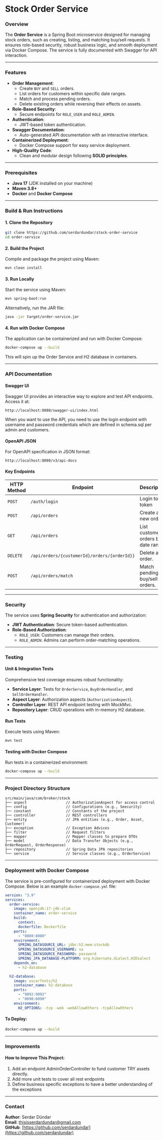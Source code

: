 # Stock Order Service

### Overview
The **Order Service** is a Spring Boot microservice designed for managing stock orders, such as creating, listing, and matching buy/sell requests. It ensures role-based security, robust business logic, and smooth deployment via Docker Compose. The service is fully documented with Swagger for API interaction.

---

### Features
- **Order Management**:
    - Create `BUY` and `SELL` orders.
    - List orders for customers within specific date ranges.
    - Match and process pending orders.
    - Delete existing orders while reversing their effects on assets.
- **Role-Based Security**:
    - Secure endpoints for `ROLE_USER` and `ROLE_ADMIN`.
- **Authentication**:
    - JWT-based token authentication.
- **Swagger Documentation**:
    - Auto-generated API documentation with an interactive interface.
- **Containerized Deployment**:
    - Docker Compose support for easy service deployment.
- **High-Quality Code**:
    - Clean and modular design following **SOLID principles**.

---

### Prerequisites
- **Java 17** (JDK installed on your machine)
- **Maven 3.8+**
- **Docker** and **Docker Compose**

---

### Build & Run Instructions

#### **1. Clone the Repository**
```bash
git clone https://github.com/serdardundar/stock-order-service
cd order-service
```

#### **2. Build the Project**
Compile and package the project using Maven:
```bash
mvn clean install
```

#### **3. Run Locally**
Start the service using Maven:
```bash
mvn spring-boot:run
```

Alternatively, run the JAR file:
```bash
java -jar target/order-service.jar
```

#### **4. Run with Docker Compose**
The application can be containerized and run with Docker Compose:
```bash
docker-compose up --build
```

This will spin up the Order Service and H2 database in containers.

---

### API Documentation

#### **Swagger UI**
Swagger UI provides an interactive way to explore and test API endpoints. Access it at:
```
http://localhost:8080/swagger-ui/index.html
```
When you want to use the API, you need to use the login endpoint with username and password credentials which are defined in schema.sql per admin and customers. 

#### **OpenAPI JSON**
For OpenAPI specification in JSON format:
```
http://localhost:8080/v3/api-docs
```

#### **Key Endpoints**
| HTTP Method | Endpoint                                     | Description                         | Access Role            |
|-------------|----------------------------------------------|-------------------------------------|------------------------|
| `POST`      | `/auth/login`                                | Login to get token                  |                        |
| `POST`      | `/api/orders`                                | Create a new order.                 | ROLE_USER / ROLE_ADMIN |
| `GET`       | `/api/orders`                                | List customer orders by date range. | ROLE_USER / ROLE_ADMIN |
| `DELETE`    | `/api/orders/{customerId}/orders/{orderId}}` | Delete an order.                    | ROLE_USER / ROLE_ADMIN |
| `POST`      | `/api/orders/match`                          | Match pending buy/sell orders.      | ROLE_ADMIN             |

---

### Security
The service uses **Spring Security** for authentication and authorization:
- **JWT Authentication**: Secure token-based authentication.
- **Role-Based Authorization**:
    - `ROLE_USER`: Customers can manage their orders.
    - `ROLE_ADMIN`: Admins can perform order-matching operations.

---

### Testing

#### **Unit & Integration Tests**
Comprehensive test coverage ensures robust functionality:
- **Service Layer**: Tests for `OrderService`, `BuyOrderHandler`, and `SellOrderHandler`.
- **Aspect Layer**: Authorization aspects (`AuthorizationAspect`).
- **Controller Layer**: REST API endpoint testing with MockMvc.
- **Repository Layer**: CRUD operations with in-memory H2 database.

#### **Run Tests**
Execute tests using Maven:
```bash
mvn test
```

#### **Testing with Docker Compose**
Run tests in a containerized environment:
```bash
docker-compose up --build
```

---

### Project Directory Structure
```
src/main/java/com/broker/stock
├── aspect                  // AuthorizationAspect for access control
├── config                  // Configurations (e.g., Seecurity)
├── constant                // Constants of the project
├── controller              // REST controllers
├── entity                  // JPA entities (e.g., Order, Asset, Customer)
├── exception               // Exception Advices
├── filter                  // Request filters
├── mapper                  // Mapper classes to prepare DTOs
├── model                   // Data Transfer Objects (e.g., OrderRequest, OrderResponse)
├── repository              // Spring Data JPA repositories
└── service                 // Service classes (e.g., OrderService)
```

---

### Deployment with Docker Compose

The service is pre-configured for containerized deployment with Docker Compose. Below is an example `docker-compose.yml` file:

```yaml
version: "3.9"
services:
  order-service:
    image: openjdk:17-jdk-slim
    container_name: order-service
    build:
      context: .
      dockerfile: Dockerfile
    ports:
      - "8080:8080"
    environment:
      SPRING_DATASOURCE_URL: jdbc:h2:mem:stockdb
      SPRING_DATASOURCE_USERNAME: sa
      SPRING_DATASOURCE_PASSWORD: password
      SPRING_JPA_DATABASE-PLATFORM: org.hibernate.dialect.H2Dialect
    depends_on:
      - h2-database

  h2-database:
    image: oscarfonts/h2
    container_name: h2-database
    ports:
      - "9092:9092"
      - "8090:8090"
    environment:
      H2_OPTIONS: -tcp -web -webAllowOthers -tcpAllowOthers
```

#### **To Deploy:**
```bash
docker-compose up --build
```

---

### Improvements

#### **How to Improve This Project:**
1. Add an endpoint AdminOrderController to fund customer TRY assets directly. 
2. Add more unit tests to cover all rest endpoints
3. Define business specific exceptions to have a better understanding of the exceptions

---

### Contact
**Author**: Serdar Dündar  
**Email**: [thisisserdardundar@gmail.com](mailto:thisisserdardundar@gmail.com)  
**GitHub**: [https://github.com/serdardundar](https://github.com/serdardundar)
